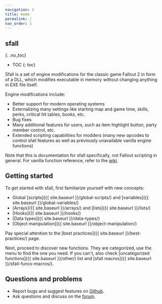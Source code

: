 ```yaml
---
navigation: 1
title: Home
permalink: /
nav_order: 1
---
```


## sfall
{: .no_toc}

* TOC
{: toc}

Sfall is a set of engine modifications for the classic game Fallout 2 in form of a DLL, which modifies executable in memory without changing anything in EXE file itself.

Engine modifications include:

* Better support for modern operating systems
* Externalizing many settings like starting map and game time, skills, perks, critical hit tables, books, etc.
* Bug fixes
* Many additional features for users, such as item highlight button, party member control, etc.
* Extended scripting capabilities for modders (many new opcodes to control sfall features as well as previously unavailable vanilla engine functions)

Note that this is documentation for sfall specifically, not Fallout scripting in general. For vanilla function reference, refer to the [wiki](https://falloutmods.fandom.com/wiki/Fallout_1_and_Fallout_2_scripting_-_commands,_reference,_tutorials).

## Getting started

To get started with sfall, first familiarize yourself with new concepts:
* Global [scripts]({{ site.baseurl }}/global-scripts/) and [variables]({{ site.baseurl }}/global-variables/)
* [Arrays]({{ site.baseurl }}/arrays/) and [lists]({{ site.baseurl }}/lists/)
* [Hooks]({{ site.baseurl }}/hooks/)
* [Data types]({{ site.baseurl }}/data-types/)
* [Object manipulation]({{ site.baseurl }}/object-manipulation/)

Pay special attention to the [best practices]({{ site.baseurl }}/best-practices/) page.

Next, proceed to discover new functions. They are categorized, use the menu to find the one you need. If you can't, also check [uncategorized functions]({{ site.baseurl }}/other/) list and [sfall macros]({{ site.baseurl }}/sfall-funcx-macros/).

## Questions and problems
* Report bugs and suggest features on [Github](https://github.com/phobos2077/sfall/issues).
* Ask questions and discuss on the [forum](http://nma-fallout.com/threads/fo2-engine-tweaks-sfall.178390/).
